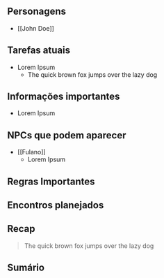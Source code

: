 ## Personagens
- [[John Doe]]

## Tarefas atuais
- Lorem Ipsum
	- The quick brown fox jumps over the lazy dog

## Informações importantes
- Lorem Ipsum

## NPCs que podem aparecer
- [[Fulano]]
	- Lorem Ipsum

## Regras Importantes

## Encontros planejados

## Recap
> The quick brown fox jumps over the lazy dog

## Sumário
